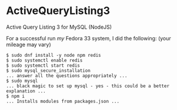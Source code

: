 # ActiveQueryListing3

Active Query Listing 3 for MySQL (NodeJS)

For a successful run *my* Fedora 33 system, I did the following: (your mileage may vary)

```
$ sudo dnf install -y node npm redis
$ sudo systemctl enable redis
$ sudo systemctl start redis
$ sudo mysql_secure_installation
... answer all the questions appropriately ...
$ sudo mysql
... black magic to set up mysql - yes - this could be a better explanation ...
$ npm i
... Installs modules from packages.json ...

```
